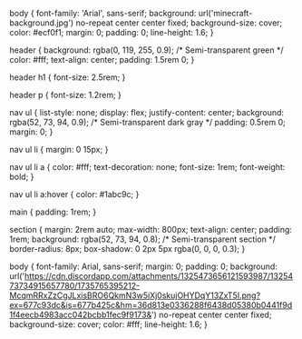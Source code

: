 

body {
    font-family: 'Arial', sans-serif;
    background: url('minecraft-background.jpg') no-repeat center center fixed;
    background-size: cover;
    color: #ecf0f1;
    margin: 0;
    padding: 0;
    line-height: 1.6;
}

header {
    background: rgba(0, 119, 255, 0.9); /* Semi-transparent green */
    color: #fff;
    text-align: center;
    padding: 1.5rem 0;
}

header h1 {
    font-size: 2.5rem;
}

header p {
    font-size: 1.2rem;
}

nav ul {
    list-style: none;
    display: flex;
    justify-content: center;
    background: rgba(52, 73, 94, 0.9); /* Semi-transparent dark gray */
    padding: 0.5rem 0;
    margin: 0;
}

nav ul li {
    margin: 0 15px;
}

nav ul li a {
    color: #fff;
    text-decoration: none;
    font-size: 1rem;
    font-weight: bold;
}

nav ul li a:hover {
    color: #1abc9c;
}

main {
    padding: 1rem;
}

section {
    margin: 2rem auto;
    max-width: 800px;
    text-align: center;
    padding: 1rem;
    background: rgba(52, 73, 94, 0.8); /* Semi-transparent section */
    border-radius: 8px;
    box-shadow: 0 2px 5px rgba(0, 0, 0, 0.3);
}


body {
    font-family: Arial, sans-serif;
    margin: 0;
    padding: 0;
    background: url('https://cdn.discordapp.com/attachments/1325473656121593987/1325473734915657780/1735765395212-McqmRRxZzCgJLxisBRO6QkmN3w5iXj0skujOHYDqY13ZxT5I.png?ex=677c93dc&is=677b425c&hm=36d813e0336288f6438d05380b0441f9d1f4eecb4983acc042bcbb1fec9f9173&') no-repeat center center fixed;
    background-size: cover;
    color: #fff;
    line-height: 1.6;
}
